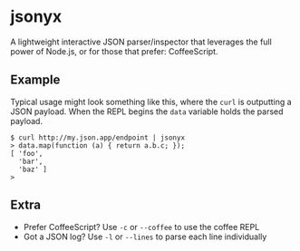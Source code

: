 # jsonyx

A lightweight interactive JSON parser/inspector that leverages the full
power of Node.js, or for those that prefer: CoffeeScript.

## Example

Typical usage might look something like this, where the `curl` is
outputting a JSON payload. When the REPL begins the `data` variable
holds the parsed payload.

```
$ curl http://my.json.app/endpoint | jsonyx
> data.map(function (a) { return a.b.c; });
[ 'foo',
  'bar',
  'baz' ]
> 
```

## Extra

  - Prefer CoffeeScript? Use `-c` or `--coffee` to use the coffee REPL
  - Got a JSON log? Use `-l` or `--lines` to parse each line
    individually

